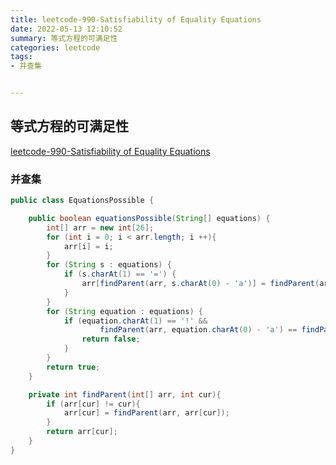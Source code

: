 ```yaml
---
title: leetcode-990-Satisfiability of Equality Equations
date: 2022-05-13 12:10:52
summary: 等式方程的可满足性
categories: leetcode
tags:
- 并查集


---
```

## 等式方程的可满足性
[leetcode-990-Satisfiability of Equality Equations](https://leetcode.cn/problems/satisfiability-of-equality-equations/)


### 并查集 


```java
public class EquationsPossible {

    public boolean equationsPossible(String[] equations) {
        int[] arr = new int[26];
        for (int i = 0; i < arr.length; i ++){
            arr[i] = i;
        }
        for (String s : equations) {
            if (s.charAt(1) == '=') {
                arr[findParent(arr, s.charAt(0) - 'a')] = findParent(arr, s.charAt(3) - 'a');
            }
        }
        for (String equation : equations) {
            if (equation.charAt(1) == '!' &&
                    findParent(arr, equation.charAt(0) - 'a') == findParent(arr, equation.charAt(3) - 'a')) {
                return false;
            }
        }
        return true;
    }

    private int findParent(int[] arr, int cur){
        if (arr[cur] != cur){
            arr[cur] = findParent(arr, arr[cur]);
        }
        return arr[cur];
    }
}
```
